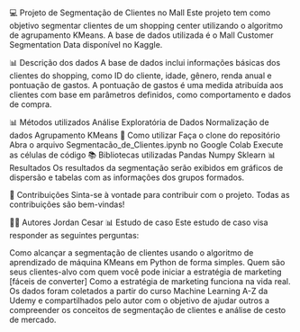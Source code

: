 💻 Projeto de Segmentação de Clientes no Mall
Este projeto tem como objetivo segmentar clientes de um shopping center utilizando o algoritmo de agrupamento KMeans. A base de dados utilizada é o Mall Customer Segmentation Data disponível no Kaggle.

📊 Descrição dos dados
A base de dados inclui informações básicas dos clientes do shopping, como ID do cliente, idade, gênero, renda anual e pontuação de gastos. A pontuação de gastos é uma medida atribuída aos clientes com base em parâmetros definidos, como comportamento e dados de compra.

📊 Métodos utilizados
Análise Exploratória de Dados
Normalização de dados
Agrupamento KMeans
🔧 Como utilizar
Faça o clone do repositório
Abra o arquivo Segmentacão_de_Clientes.ipynb no Google Colab
Execute as células de código
📚 Bibliotecas utilizadas
Pandas
Numpy
Sklearn
📊 Resultados
Os resultados da segmentação serão exibidos em gráficos de dispersão e tabelas com as informações dos grupos formados.

🤝 Contribuições
Sinta-se à vontade para contribuir com o projeto. Todas as contribuições são bem-vindas!

👨‍💻 Autores
Jordan Cesar
📊 Estudo de caso
Este estudo de caso visa responder as seguintes perguntas:

Como alcançar a segmentação de clientes usando o algoritmo de aprendizado de máquina KMeans em Python de forma simples.
Quem são seus clientes-alvo com quem você pode iniciar a estratégia de marketing [fáceis de converter]
Como a estratégia de marketing funciona na vida real.
Os dados foram coletados a partir do curso Machine Learning A-Z da Udemy e compartilhados pelo autor com o objetivo de ajudar outros a compreender os conceitos de segmentação de clientes e análise de cesto de mercado.
